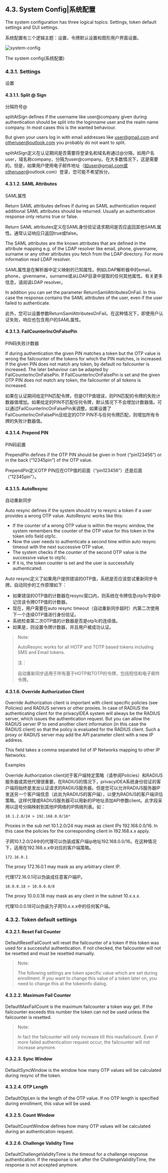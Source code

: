 ## 4.3. System Config|系统配置

The system configuration has three logical topics: Settings, token default settings and GUI settings.

系统配置有三个逻辑主题：设置，令牌默认设置和图形用户界面设置。

![system-config](../Contents/system-config.png)

The system config(系统配置)

### 4.3.1. Settings

设置

#### 4.3.1.1. Split @ Sign

分隔符号@

splitAtSign defines if the username like user@company given during authentication should be split into the loginname user and the realm name company. In most cases this is the wanted behaviour.

But given your users log in with email addresses like user@gmail.com and otheruser@outlook.com you probably do not want to split.

splitAtSign定义在认证期间是否需要将登录名和域名称通过@分隔，如用户名user，域名称company，分隔为user@company。在大多数情况下，这是需要的。但是，如果用户使用电子邮件地址（如user@gmail.com或otheruser@outlook.com）登录，您可能不希望拆分。

#### 4.3.1.2. SAML Attributes

SAML属性

Return SAML attributes defines if during an SAML authentication request additional SAML attributes should be returned. Usually an authentication response only returns true or false.

Return SAML attributes定义在SAML身份验证请求期间是否应返回其他SAML属性。通常认证响应只返回true或false。

The SAML attributes are the known attributes that are defined in the attribute mapping e.g. of the LDAP resolver like email, phone, givenname, surname or any other attributes you fetch from the LDAP directory. For more information read LDAP resolver.

SAML属性是在解析器中定义映射的已知属性。例如LDAP解析器中的email，phone，givenname，surname或从LDAP目录中提取的任何其他属性。有关更多信息，请阅读LDAP resolver。

In addition you can set the parameter ReturnSamlAttributesOnFail. In this case the response contains the SAML attributes of the user, even if the user failed to authenticate.

此外，您可以设置参数ReturnSamlAttributesOnFail。在这种情况下，即使用户认证失败，响应也包含用户的SAML属性。

#### 4.3.1.3. FailCounterIncOnFalsePin

PIN码失败计数器

If during authentication the given PIN matches a token but the OTP value is wrong the failcounter of the tokens for which the PIN matches, is increased. If the given PIN does not match any token, by default no failcounter is increased. The later behaviour can be adapted by FailCounterIncOnFalsePin. If FailCounterIncOnFalsePin is set and the given OTP PIN does not match any token, the failcounter of all tokens is increased.

如果在认证期间给定PIN匹配令牌，但是OTP值错误，则PIN匹配的令牌的失败计数器值增加。如果给定的PIN不匹配任何令牌，默认情况下不会增加计数器值。可以通过FailCounterIncOnFalsePin来调整。如果设置了FailCounterIncOnFalsePin且给定的OTP PIN不与任何令牌匹配，则增加所有令牌的失败计数器值。

#### 4.3.1.4. Prepend PIN

PIN码前置

PrependPin defines if the OTP PIN should be given in front (“pin123456”) or in the back (“12345pin”) of the OTP value.

PrependPin定义OTP PIN应在OTP值的前面（“pin123456”）还是后面（“12345pin”）。

#### 4.3.1.5. AutoResync

自动重新同步

Auto resync defines if the system should try to resync a token if a user provides a wrong OTP value. AutoResync works like this:

* If the counter of a wrong OTP value is within the resync window, the system remembers the counter of the OTP value for this token in the token info field otp1c.
* Now the user needs to authenticate a second time within auto resync timeout with the next successive OTP value.
* The system checks if the counter of the second OTP value is the successive value to otp1c.
* If it is, the token counter is set and the user is successfully authenticated.

Auto resync定义了如果用户提供错误的OTP值，系统是否应该尝试重新同步令牌。自动同步的工作原理如下：

* 如果错误的OTP值的计数器在resync窗口内，则系统在令牌信息otp1c字段中记住该令牌OTP值的计数器。
* 现在，用户需要在auto resync timeout（自动重新同步超时）内第二次使用下一个连续OTP值进行身份验证。
* 系统检查第二次OTP值的计数器是否是otp1c的连续值。
* 如果是，则设置令牌计数器，并且用户被成功认证。

> Note:
> 
> AutoResync works for all HOTP and TOTP based tokens including SMS and Email tokens.
> 
> 注：
> 
> 自动重新同步适用于所有基于HOTP和TOTP的令牌，包括短信和电子邮件令牌。

#### 4.3.1.6. Override Authorization Client



Override Authorization client is important with client specific policies (see Policies) and RADIUS servers or other proxies. In case of RADIUS the authenticating client for the privacyIDEA system will always be the RADIUS server, which issues the authentication request. But you can allow the RADIUS server IP to send another client information (in this case the RADIUS client) so that the policy is evaluated for the RADIUS client. Such a proxy or RADIUS server may add the API parameter client with a new IP address.

This field takes a comma separated list of IP Networks mapping to other IP Networks.

Examples

Override Authorization client对于客户端特定策略（请参阅Policies）和RADIUS服务器或其他代理很重要。在RADIUS的情况下，privacyIDEA系统身份验证的客户端将始终是发出认证请求的RADIUS服务器。但是您可以允许RADIUS服务器IP发送另一个客户端信息（此处为RADIUS的客户端），以便为RADIUS的客户端评估策略。这样代理或RADIUS服务器可以用新的IP地址添加API参数client。此字段采用以逗号分隔映射到其他IP网络的IP网络列表。如：

```
10.1.2.0/24 > 192.168.0.0/16*
```

Proxies in the sub net 10.1.2.0/24 may mask as client IPs 192.168.0.0/16. In this case the policies for the corresponding client in 192.168.x.x apply.

子网10.1.2.0/24中的代理可以伪装成客户端ip地址192.168.0.0/16。在这种情况下，适用在192.168.x.x中对应的客户端策略。

```
172.16.0.1
```

The proxy 172.16.0.1 may mask as any arbitrary client IP.

代理172.16.0.1可以伪装成任意客户端IP。

```
10.0.0.18 > 10.0.0.0/8
```

The proxy 10.0.0.18 may mask as any client in the subnet 10.x.x.x.

代理10.0.0.18可以伪装为子网10.x.x.x中的任何客户端。

### 4.3.2. Token default settings

#### 4.3.2.1. Reset Fail Counter

DefaultResetFailCount will reset the failcounter of a token if this token was used for a successful authentication. If not checked, the failcounter will not be resetted and must be resetted manually.


> Note:
> 
> The following settings are token specific value which are set during enrollment. If you want to change this value of a token later on, you need to change this at the tokeninfo dialog.

#### 4.3.2.2. Maximum Fail Counter

DefaultMaxFailCount is the maximum failcounter a token way get. If the failcounter exceeds this number the token can not be used unless the failcounter is resetted.

> Note:
> 
> In fact the failcounter will only increase till this maxfailcount. Even if more failed authentication request occur, the failcounter will not increase anymore.

#### 4.3.2.3. Sync Window

DefaultSyncWindow is the window how many OTP values will be calculated during resync of the token.

#### 4.3.2.4. OTP Length

DefaultOtpLen is the length of the OTP value. If no OTP length is specified during enrollment, this value will be used.

#### 4.3.2.5. Count Window

DefaultCountWindow defines how many OTP values will be calculated during an authentication request.

#### 4.3.2.6. Challenge Validity Time

DefaultChallengeValidityTime is the timeout for a challenge response authentication. If the response is set after the ChallengeValidityTime, the response is not accepted anymore.